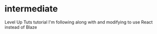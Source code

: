 # intermediate
Level Up Tuts tutorial I'm following along with and modifying to use React instead of Blaze
